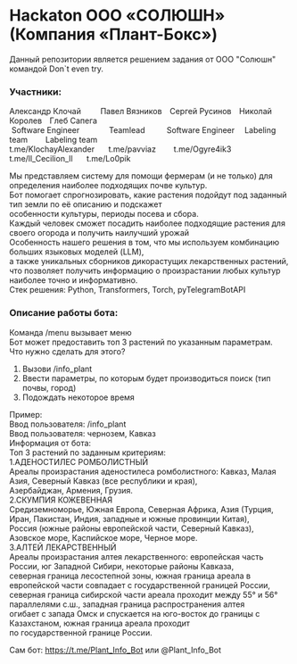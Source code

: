 # Hackaton ООО «СОЛЮШН» (Компания «Плант-Бокс»)

Данный репозитории является решением задания от ООО "Солюшн" командой Don`t even try.

### Участники:

Александр Клочай&ensp;&ensp;&ensp;&emsp;Павел Вязников&ensp;&ensp;Сергей Русинов&ensp;&ensp;Николай Королев&ensp;&ensp;Глеб Сапега  
&nbsp;Software Engineer &ensp;&emsp;&emsp;&emsp;Teamlead	&emsp;&emsp;&ensp;Software Engineer	 &emsp;Labeling team	&emsp;&emsp;Labeling team  
t.me/KlochayAlexander  &ensp;&emsp;t.me/pavviaz	&emsp;&emsp;t.me/Ogyre4ik3	&emsp;t.me/ll_Cecilion_ll	 &emsp;&ensp;t.me/Lo0pik

Мы представляем систему для помощи фермерам (и не только) для определения наиболее подходящих почве культур.  
Бот помогает спрогнозировать, какие растения подойдут под заданный тип земли по её описанию и подскажет  
особенности культуры, периоды посева и сбора.  
Каждый человек сможет посадить наиболее подходящие растения для своего огорода и получить наилучший урожай  
Особенность нашего решения в том, что мы используем комбинацию больших языковых моделей (LLM),  
а также уникальных сборников дикорастущих лекарственных растений,  
что позволяет получить информацию о произрастании любых культур наиболее точно и информативно.  
Стек решения: Python, Transformers, Torch, pyTelegramBotAPI  


### Описание работы бота:
Команда /menu вызывает меню  
Бот может предоставить топ 3 растений по указанным параметрам.  
Что нужно сделать для этого?
1. Вызови /info_plant
2. Ввести параметры, по которым будет производиться поиск (тип почвы, город)
3. Подождать некоторое время

Пример:  
Ввод пользователя: /info_plant  
Ввод пользователя: чернозем, Кавказ  
Информация от бота:  
Топ 3 растений по заданным критериям:  
1.АДЕНОСТИЛЕС РОМБОЛИСТНЫЙ  
Ареалы произрастания аденостилеса ромболистного: Кавказ, Малая Азия, Северный Кавказ (все республики и края),  
Азербайджан, Армения, Грузия.  
2.СКУМПИЯ КОЖЕВЕННАЯ  
Средиземноморье, Южная Европа, Северная Африка, Азия (Турция, Иран, Пакистан, Индия, западные и южные провинции Китая),  
Россия (южные районы европейской части, Северный Кавказ), Азовское море, Каспийское море, Черное море.  
3.АЛТЕЙ ЛЕКАРСТВЕННЫЙ  
Ареалы произрастания алтея лекарственного: европейская часть России, юг Западной Сибири, некоторые районы Кавказа,  
северная граница лесостепной зоны, южная граница ареала в европейской части совпадает с государственной границей России,  
северная граница сибирской части ареала проходит между 55° и 56° параллелями с.ш., западная граница распространения алтея  
огибает с запада Омск и спускается на юго-восток до границы с Казахстаном, южная граница ареала проходит  
по государственной границе России. 

Сам бот: https://t.me/Plant_Info_Bot или @Plant_Info_Bot
